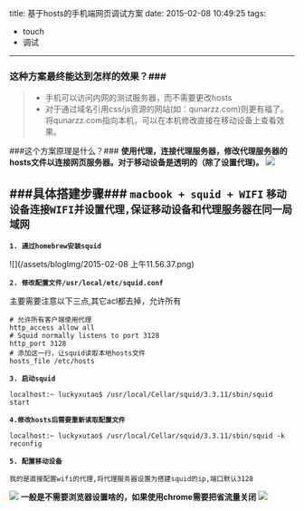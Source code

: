 title: 基于hosts的手机端网页调试方案
date: 2015-02-08 10:49:25
tags:
- touch
- 调试
---
### 这种方案最终能达到怎样的效果？###
> * 手机可以访问内网的测试服务器，而不需要更改hosts
> * 对于通过域名引用css/js资源的网站(如：qunarzz.com)则更有福了。将qunarzz.com指向本机，可以在本机修改直接在移动设备上查看效果。

<!-- more -->

###这个方案原理是什么？###
**使用代理，连接代理服务器，修改代理服务器的hosts文件以连接网页服务器。对于移动设备是透明的（除了设置代理)。**
![](/assets/blogImg/ca88876ac1ff7c46d9b6bed743575542_articlex.png)

###具体搭建步骤###
**`macbook + squid + WIFI`**
**`移动设备连接WIFI并设置代理,保证移动设备和代理服务器在同一局域网`**
---
**`1. 通过homebrew安装squid`**

![](/assets/blogImg/2015-02-08 上午11.56.37.png)

**`2. 修改配置文件/usr/local/etc/squid.conf`**

主要需要注意以下三点,其它acl都去掉，允许所有
```shell
# 允许所有客户端使用代理
http_access allow all
# Squid normally listens to port 3128
http_port 3128
# 添加这一行，让squid读取本地hosts文件
hosts_file /etc/hosts 
```
**`3. 启动squid`**

```shell
localhost:~ luckyxutao$ /usr/local/Cellar/squid/3.3.11/sbin/squid start
```
**`4.修改hosts后需要重新读取配置文件`**

```shell
localhost:~ luckyxutao$ /usr/local/Cellar/squid/3.3.11/sbin/squid -k reconfig
```
**`5. 配置移动设备`**

`我的是直接配置wifi的代理,将代理服务器设置为搭建squid的ip,端口默认3128`

![](/assets/blogImg/S50208-123053.jpg)
**一般是不需要浏览器设置啥的，如果使用chrome需要把省流量关闭**
![](/assets/blogImg/S50208-123431.jpg)